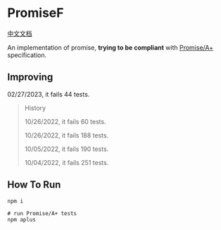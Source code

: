 # PromiseF

[中文文档](https://github.com/3fuyang/promise-f/blob/main/README-zh.md)

An implementation of promise, **trying to be compliant** with [Promise/A+](https://promisesaplus.com/) specification.

## Improving

02/27/2023, it fails 44 tests.

> History
>
> 10/26/2022, it fails 60 tests.
>
> 10/26/2022, it fails 188 tests.
>
> 10/05/2022, it fails 190 tests.
>
> 10/04/2022, it fails 251 tests.

## How To Run

```shell
npm i

# run Promise/A+ tests
npm aplus
```

